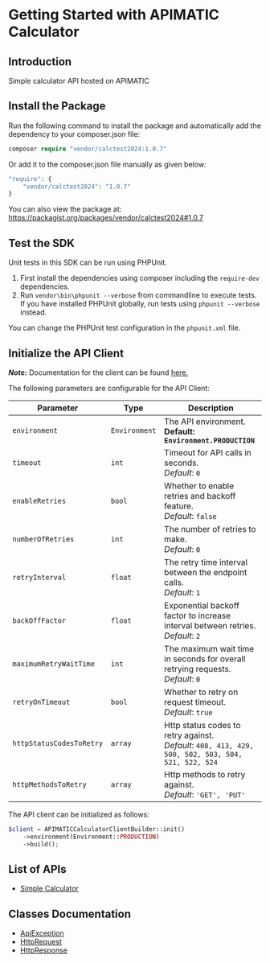
# Getting Started with APIMATIC Calculator

## Introduction

Simple calculator API hosted on APIMATIC

## Install the Package

Run the following command to install the package and automatically add the dependency to your composer.json file:

```php
composer require "vendor/calctest2024:1.0.7"
```

Or add it to the composer.json file manually as given below:

```php
"require": {
    "vendor/calctest2024": "1.0.7"
}
```

You can also view the package at:
https://packagist.org/packages/vendor/calctest2024#1.0.7

## Test the SDK

Unit tests in this SDK can be run using PHPUnit.

1. First install the dependencies using composer including the `require-dev` dependencies.
2. Run `vendor\bin\phpunit --verbose` from commandline to execute tests. If you have installed PHPUnit globally, run tests using `phpunit --verbose` instead.

You can change the PHPUnit test configuration in the `phpunit.xml` file.

## Initialize the API Client

**_Note:_** Documentation for the client can be found [here.](https://www.github.com/Shield-Jaguar/calc-test-2024/tree/1.0.7/doc/client.md)

The following parameters are configurable for the API Client:

| Parameter | Type | Description |
|  --- | --- | --- |
| `environment` | `Environment` | The API environment. <br> **Default: `Environment.PRODUCTION`** |
| `timeout` | `int` | Timeout for API calls in seconds.<br>*Default*: `0` |
| `enableRetries` | `bool` | Whether to enable retries and backoff feature.<br>*Default*: `false` |
| `numberOfRetries` | `int` | The number of retries to make.<br>*Default*: `0` |
| `retryInterval` | `float` | The retry time interval between the endpoint calls.<br>*Default*: `1` |
| `backOffFactor` | `float` | Exponential backoff factor to increase interval between retries.<br>*Default*: `2` |
| `maximumRetryWaitTime` | `int` | The maximum wait time in seconds for overall retrying requests.<br>*Default*: `0` |
| `retryOnTimeout` | `bool` | Whether to retry on request timeout.<br>*Default*: `true` |
| `httpStatusCodesToRetry` | `array` | Http status codes to retry against.<br>*Default*: `408, 413, 429, 500, 502, 503, 504, 521, 522, 524` |
| `httpMethodsToRetry` | `array` | Http methods to retry against.<br>*Default*: `'GET', 'PUT'` |

The API client can be initialized as follows:

```php
$client = APIMATICCalculatorClientBuilder::init()
    ->environment(Environment::PRODUCTION)
    ->build();
```

## List of APIs

* [Simple Calculator](https://www.github.com/Shield-Jaguar/calc-test-2024/tree/1.0.7/doc/controllers/simple-calculator.md)

## Classes Documentation

* [ApiException](https://www.github.com/Shield-Jaguar/calc-test-2024/tree/1.0.7/doc/api-exception.md)
* [HttpRequest](https://www.github.com/Shield-Jaguar/calc-test-2024/tree/1.0.7/doc/http-request.md)
* [HttpResponse](https://www.github.com/Shield-Jaguar/calc-test-2024/tree/1.0.7/doc/http-response.md)

